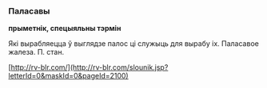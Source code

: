 ### Паласавы
**прыметнік, спецыяльны тэрмін**

Які вырабляецца ў выглядзе палос ці служыць для вырабу іх. Паласавое жалеза. П. стан.

<a rel="author">[http://rv-blr.com/](http://rv-blr.com/slounik.jsp?letterId=0&maskId=0&pageId=2100)</a>
